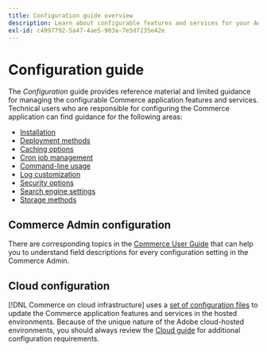 ```yaml
---
title: Configuration guide overview
description: Learn about configurable features and services for your Adobe Commerce application. Discover how to manage deployment, caching, security, and other critical settings.
exl-id: c4997792-5a47-4ae5-903a-7e5d7235e42e
---
```

# Configuration guide

The _Configuration_ guide provides reference material and limited guidance for managing the configurable Commerce application features and services. Technical users who are responsible for configuring the Commerce application can find guidance for the following areas:

- [Installation](../configuration/bootstrap/initialization.md)
- [Deployment methods](../configuration/deployment/overview.md)
- [Caching options](../configuration/cache/caching-overview.md)
- [Cron job management](../configuration/cron/custom-cron.md)
- [Command-line usage](../configuration/cli/config-cli.md)
- [Log customization](../configuration/logs/custom-logging.md)
- [Security options](../configuration/security/overview.md)
- [Search engine settings](../configuration/search/configure-search-engine.md)
- [Storage methods](../configuration/storage/memcached.md)

## Commerce Admin configuration

There are corresponding topics in the [Commerce User Guide](https://experienceleague.adobe.com/en/docs/commerce-admin/config/guide-overview) that can help you to understand field descriptions for every configuration setting in the Commerce Admin.

## Cloud configuration

[!DNL Commerce on cloud infrastructure] uses a [set of configuration files](https://experienceleague.adobe.com/docs/commerce-cloud-service/user-guide/configure/overview.html) to update the Commerce application features and services in the hosted environments. Because of the unique nature of the Adobe cloud-hosted environments, you should always review the [Cloud guide](https://experienceleague.adobe.com/docs/commerce-cloud-service/user-guide/overview.html) for additional configuration requirements.
